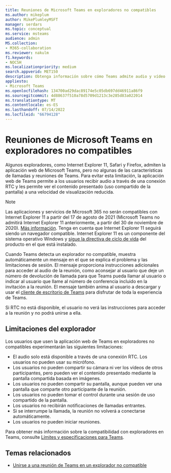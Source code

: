 ```yaml
---
title: Reuniones de Microsoft Teams en exploradores no compatibles
ms.author: mikeplum
author: MikePlumleyMSFT
manager: serdars
ms.topic: conceptual
ms.service: msteams
audience: admin
MS.collection:
- M365-collaboration
ms.reviewer: nakulm
f1.keywords:
- NOCSH
ms.localizationpriority: medium
search.appverid: MET150
description: Obtenga información sobre cómo Teams admite audio y vídeo en exploradores no compatibles.
appliesto:
- Microsoft Teams
ms.openlocfilehash: 134700ad29dac89174e5c05db697dd46911a86f9
ms.sourcegitcommit: 4d88637f510a78d5709d1213c3e285d83a022014
ms.translationtype: MT
ms.contentlocale: es-ES
ms.lasthandoff: 07/14/2022
ms.locfileid: "66794128"
---
```

# <a name="microsoft-teams-meetings-on-unsupported-browsers"></a>Reuniones de Microsoft Teams en exploradores no compatibles

Algunos exploradores, como Internet Explorer 11, Safari y Firefox, admiten la aplicación web de Microsoft Teams, pero no algunas de las características de llamadas y reuniones de Teams. Para evitar esta limitación, la aplicación web de Teams permite a los usuarios recibir audio a través de una conexión RTC y les permite ver el contenido presentado (uso compartido de la pantalla) a una velocidad de visualización reducida.

> [!Note]
> Las aplicaciones y servicios de Microsoft 365 no serán compatibles con Internet Explorer 11 a partir del 17 de agosto de 2021 (Microsoft Teams no admitirá Internet Explorer 11 anteriormente, a partir del 30 de noviembre de 2020). [Más información](https://aka.ms/AA97tsw). Tenga en cuenta que Internet Explorer 11 seguirá siendo un navegador compatible. Internet Explorer 11 es un componente del sistema operativo Windows y [sigue la directiva de ciclo de vida](/lifecycle/faq/internet-explorer-microsoft-edge) del producto en el que está instalado.

Cuando Teams detecta un explorador no compatible, muestra automáticamente un mensaje en el que se explica el problema y las limitaciones de sesión. El mensaje proporciona instrucciones adicionales para acceder al audio de la reunión, como aconsejar al usuario que deje un número de devolución de llamada para que Teams pueda llamar al usuario o indicar al usuario que llame al número de conferencia incluido en la invitación a la reunión. El mensaje también anima al usuario a descargar y usar el [cliente de escritorio de Teams](https://teams.microsoft.com/downloads) para disfrutar de toda la experiencia de Teams.

Si RTC no está disponible, el usuario no verá las instrucciones para acceder a la reunión y no podrá unirse a ella.

## <a name="browser-limitations"></a>Limitaciones del explorador

Los usuarios que usen la aplicación web de Teams en exploradores no compatibles experimentarán las siguientes limitaciones:

- El audio solo está disponible a través de una conexión RTC. Los usuarios no pueden usar su micrófono.
- Los usuarios no pueden compartir su cámara ni ver los vídeos de otros participantes, pero pueden ver el contenido presentado mediante la pantalla compartida basada en imágenes.
- Los usuarios no pueden compartir su pantalla, aunque pueden ver una pantalla que comparte otro participante de la reunión.
- Los usuarios no pueden tomar el control durante una sesión de uso compartido de la pantalla.
- Los usuarios no recibirán notificaciones de llamadas entrantes.
- Si se interrumpe la llamada, la reunión no volverá a conectarse automáticamente.
- Los usuarios no pueden iniciar reuniones.

Para obtener más información sobre la compatibilidad con exploradores en Teams, consulte [Límites y especificaciones para Teams](./limits-specifications-teams.md#browsers).

## <a name="related-topics"></a>Temas relacionados

- [Unirse a una reunión de Teams en un explorador no compatible](https://support.office.com/article/daafdd3c-ac7a-4855-871b-9113bad15907)